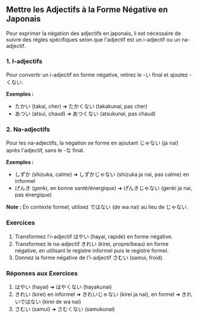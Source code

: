 ## Mettre les Adjectifs à la Forme Négative en Japonais

Pour exprimer la négation des adjectifs en japonais, il est nécessaire de suivre des règles spécifiques selon que l'adjectif est un i-adjectif ou un na-adjectif.

### 1. I-adjectifs

Pour convertir un i-adjectif en forme négative, retirez le -い final et ajoutez -くない.

**Exemples :**
- たかい (takai, cher) ➜ たかくない (takakunai, pas cher)
- あつい (atsui, chaud) ➜ あつくない (atsukunai, pas chaud)

### 2. Na-adjectifs

Pour les na-adjectifs, la négation se forme en ajoutant じゃない (ja nai) après l'adjectif, sans le -な final.

**Exemples :**
- しずか (shizuka, calme) ➜ しずかじゃない (shizuka ja nai, pas calme) en informel
- げんき (genki, en bonne santé/énergique) ➜ げんきじゃない (genki ja nai, pas énergique)

**Note :** En contexte formel, utilisez ではない (de wa nai) au lieu de じゃない.

### Exercices

1. Transformez l'i-adjectif はやい (hayai, rapide) en forme négative.
2. Transformez le na-adjectif きれい (kirei, propre/beau) en forme négative, en utilisant le registre informel puis le registre formel.
3. Donnez la forme négative de l'i-adjectif さむい (samui, froid).

### Réponses aux Exercices

1. はやい (hayai) ➜ はやくない (hayakunai)
2. きれい (kirei) en informel ➜ きれいじゃない (kirei ja nai), en formel ➜ きれいではない (kirei de wa nai)
3. さむい (samui) ➜ さむくない (samukunai)
